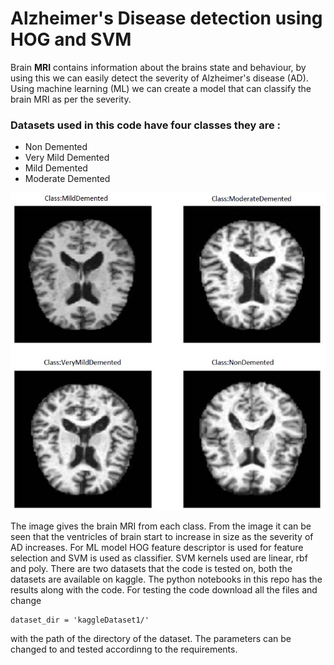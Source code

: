 # Alzheimer's Disease detection using HOG and SVM

Brain **MRI** contains information about the brains state and behaviour, by using this we can easily detect the severity of Alzheimer's disease (AD). 
Using machine learning (ML) we can create a model that can classify the brain MRI as per the severity. 
### Datasets used in this code have four classes they are : 
- Non Demented
- Very Mild Demented
- Mild Demented
- Moderate Demented

![Brain MRI indicating severity of AD. Top row images from left: Mild Demented, Moderate demented. Bottom row from left Very Mild Demented, Non Demented](https://github.com/spearpx/Alzheimer-s-Disease-detection-using-HOG-and-SVM-/blob/main/brainMRIclasses.jpg?raw=true)

The image gives the brain MRI from each class. From the image it can be seen that the ventricles of brain start to increase in size as the severity of AD increases.
For ML model HOG feature descriptor is used for feature selection and SVM is used as classifier. SVM kernels used are linear, rbf and poly. There are two datasets that the code is tested on, 
both the datasets are available on kaggle. The python notebooks in this repo has the results along with the code. 
For testing the code download all the files and change 
```
dataset_dir = 'kaggleDataset1/'
```
with the path of the directory of the dataset. The parameters can be changed to and tested accordinng to the requirements. 

